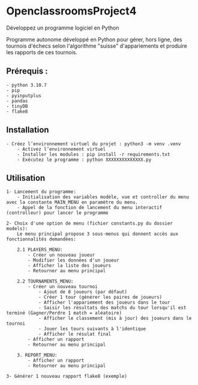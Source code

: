 # OpenclassroomsProject4
Développez un programme logiciel en Python

Programme autonome développé en Python pour gérer, hors ligne, des tournois d'échecs selon l'algorithme "suisse" d'appariements et produire les rapports de ces tournois.

## Prérequis :
    - python 3.10.7
    - pip
    - pyinputplus
    - pandas 
    - tinyDB
    - flake8

## Installation
    - Créez l’environnement virtuel du projet : python3 -m venv .venv
        - Activez l’environnement virtuel
        - Installer les modules : pip install -r requirements.txt
        - Exécutez le programme : python XXXXXXXXXXXXXX.py

## Utilisation

    1- Lancement du programme:
        - Initialisation des variables modèle, vue et controller du menu avec la constante MAIN_MENU en paramètre du menu.
        - Appel de la fonction de lancement du menu interactif (controlleur) pour lancer le programme 

    2- Choix d'une option de menu (fichier constants.py du dossier models):
        Le menu principal propose 3 sous-menus qui donnent accès aux fonctionnalités demandées:

        2.1 PLAYERS_MENU:
            - Créer un nouveau joueur
            - Modifier les données d'un joueur
            - Afficher la liste des joueurs
            - Retourner au menu principal
    
        2.2 TOURNAMENTS_MENU:
            - Créer un nouveau tournoi
                - Ajout de 8 joueurs (par défaut)
                - Créer 1 tour (générer les paires de joueurs)
                - Afficher l'appariement des joueurs dans le tour
                - Saisir les résultats des matchs du tour lorsqu'il est terminé (Gagner/Perdre 1 match = aléatoire)
                - Afficher le classement (mis à jour) des joueurs dans le tournoi
                - Jouer les tours suivants à l'identique
                - Afficher le résulat final
            - Afficher un rapport
            - Retourner au menu principal

        3. REPORT_MENU:
            - Afficher un rapport
            - Retourner au menu principal

    3- Générer 1 nouveau rapport flake8 (exemple)
